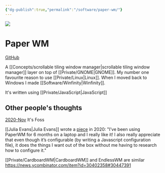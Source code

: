 ```yaml
---
{"dg-publish":true,"permalink":"/software/paper-wm/"}
---
```


![](https://raw.githubusercontent.com/paperwm/media/master/tiling.png)

# Paper WM

[GitHub](https://github.com/paperwm/PaperWM)

A [[Concepts/scrollable tiling window manager\|scrollable tiling window manager]] layer on top of [[Private/GNOME\|GNOME]]. My number one favourite reason to use [[Private/Linux\|Linux]]. When I moved back to Windows I made [[Software/Winfinity\|Winfinity]].

It's written using [[Private/JavaScript\|JavaScript]]

## Other people's thoughts

[2020-Nov](https://itsfoss.com/paperwm/) It's Foss

[[Julia Evans\|Julia Evans]] wrote a [piece](https://jvns.ca/blog/2020/01/05/paperwm/) in 2020: "I’ve been using PaperWM for 6 months on a laptop and I really like it! I also really appreciate that even though it’s configurable (by writing a Javascript configuration file), it does the things I want out of the box without me having to research how to configure it."

[[Private/CardboardWM\|CardboardWM]] and EndlessWM are similar
https://news.ycombinator.com/item?id=30402358#30447391
